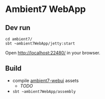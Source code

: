 # Ambient7 WebApp

<a name="dev_run"></a>
## Dev run

```
cd ambient7/
sbt ~ambient7WebApp/jetty:start
```

Open [http://localhost:22480/](http://localhost:22480/) in your browser.


## Build

* compile [ambient7-webui](../ambient7-webui) assets
  * _TODO_
* `sbt ~ambient7WebApp/assembly`
